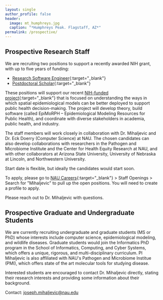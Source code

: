 ```yaml
---
layout: single
author_profile: false
header:
  image: mt_humphreys.jpg
  caption: "*Humphreys Peak. Flagstaff, AZ*" 
permalink: /prospective/
---
```


## Prospective Research Staff

We are recruiting two positions to support a recently awarded NIH grant, with up to five years of funding:
- [Research Software Engineer](https://careers.insidehighered.com/job/2535483/research-software-engineer/){:target="_blank"}
- [Postdoctoral Scholar](https://careers.insidehighered.com/job/2552265/postdoctoral-scholar-mihaljevic-lab/){:target="_blank"}

These positions will support our recent [NIH-funded project](https://jrmihalj.github.io/nih-grant/){:target="_blank"} that is focused on understanding the ways in which spatial epidemiological models can be better deployed to support public health decision-making. The project will develop theory, build software (called EpiMoRPH – Epidemiological Modeling Resources for Public Health), and coordinate with diverse stakeholders in academia, public health, and industry. 

The staff members will work closely in collaboration with Dr. Mihaljevic and Dr. Eck Doerry (Computer Science) at NAU. The chosen candidates can also develop collaborations with researchers in the Pathogen and Microbiome Institute and the Center for Health Equity Research at NAU, and with other collaborators at Arizona State University, University of Nebraska at Lincoln, and Northwestern University.

Start date is flexible, but ideally the candidates would start soon. 

To apply, please go to [NAU Careers](https://in.nau.edu/human-resources/current-job-openings/){:target="_blank"} > Staff Openings > Search for "Mihaljevic" to pull up the open positions. You will need to create a profile to apply. 

Please reach out to Dr. Mihaljevic with questions. 

## Prospective Graduate and Undergraduate Students

We are currently recruiting undergraduate and graduate students (MS or PhD) whose interests include computer science, epidemiological modeling, and wildlife diseases. Graduate students would join the Informatics PhD program in the School of Informatics, Computing, and Cyber Systems, which offers a unique, rigorous, and multi-disciplinary curriculum. PI Mihaljevic is also affiliated with NAU's Pathogen and Microbiome Institue (PMI), which offers state of the art molecular tools for studying disease. 

Interested students are encouraged to contact Dr. Mihaljevic directly, stating their research interests and providing some information about their background.


Contact: joseph.mihaljevic@nau.edu
